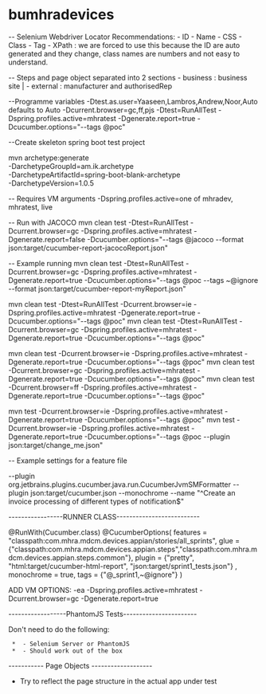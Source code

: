 # bumhradevices

-- Selenium Webdriver Locator Recommendations:
    - ID
    - Name
    - CSS
    - Class
    - Tag
    - XPath : we are forced to use this because the ID are auto generated and they change, class names are
    numbers and not easy to understand.

-- Steps and page object separated into 2 sections
    - business : business site
    |
    - external : manufacturer and authorisedRep

--Programme variables
-Dtest.as.user=Yaaseen,Lambros,Andrew,Noor,Auto defaults to Auto
-Dcurrent.browser=gc,ff,pjs
-Dtest=RunAllTest
-Dspring.profiles.active=mhratest
-Dgenerate.report=true
-Dcucumber.options="--tags @poc"

--Create skeleton spring boot test project

mvn archetype:generate\
 -DarchetypeGroupId=am.ik.archetype\
 -DarchetypeArtifactId=spring-boot-blank-archetype\
 -DarchetypeVersion=1.0.5

 -- Requires VM arguments
 -Dspring.profiles.active=one of mhradev, mhratest, live

 -- Run with JACOCO
mvn clean test -Dtest=RunAllTest -Dcurrent.browser=gc -Dspring.profiles.active=mhratest -Dgenerate.report=false -Dcucumber.options="--tags @jacoco --format json:target/cucumber-report-jacocoReport.json"

 -- Example running
mvn clean test -Dtest=RunAllTest -Dcurrent.browser=gc -Dspring.profiles.active=mhratest -Dgenerate.report=true -Dcucumber.options="--tags @poc --tags ~@ignore --format json:target/cucumber-report-myReport.json"

mvn clean test -Dtest=RunAllTest -Dcurrent.browser=ie -Dspring.profiles.active=mhratest -Dgenerate.report=true -Dcucumber.options="--tags @poc"
mvn clean test -Dtest=RunAllTest -Dcurrent.browser=gc -Dspring.profiles.active=mhratest -Dgenerate.report=true -Dcucumber.options="--tags @poc"

mvn clean test -Dcurrent.browser=ie -Dspring.profiles.active=mhratest -Dgenerate.report=true -Dcucumber.options="--tags @poc"
mvn clean test -Dcurrent.browser=gc -Dspring.profiles.active=mhratest -Dgenerate.report=true -Dcucumber.options="--tags @poc"
mvn clean test -Dcurrent.browser=ff -Dspring.profiles.active=mhratest -Dgenerate.report=true -Dcucumber.options="--tags @poc"

mvn test -Dcurrent.browser=ie -Dspring.profiles.active=mhratest -Dgenerate.report=true -Dcucumber.options="--tags @poc"
mvn test -Dcurrent.browser=ie -Dspring.profiles.active=mhratest -Dgenerate.report=true -Dcucumber.options="--tags @poc --plugin json:target/change_me.json"

-- Example settings for a feature file

--plugin
org.jetbrains.plugins.cucumber.java.run.CucumberJvmSMFormatter
--plugin
json:target/cucumber.json
--monochrome
--name
"^Create an invoice processing of different types of notification$"

-----------------RUNNER CLASS--------------------------

@RunWith(Cucumber.class)
@CucumberOptions(
        features = "classpath:com.mhra.mdcm.devices.appian/stories/all_sprints",
        glue = {"classpath:com.mhra.mdcm.devices.appian.steps","classpath:com.mhra.mdcm.devices.appian.steps.common"},
        plugin = {"pretty", "html:target/cucumber-html-report", "json:target/sprint1_tests.json"}
        , monochrome = true, tags = {"@_sprint1,~@ignore"}
)

ADD VM OPTIONS: -ea -Dspring.profiles.active=mhratest -Dcurrent.browser=gc -Dgenerate.report=true

------------------PhantomJS Tests-----------------------

Don't need to do the following:

	 * 	- Selenium Server or PhantomJS
	 * 	- Should work out of the box



----------- Page Objects -------------------

- Try to reflect the page structure in the actual app under test
